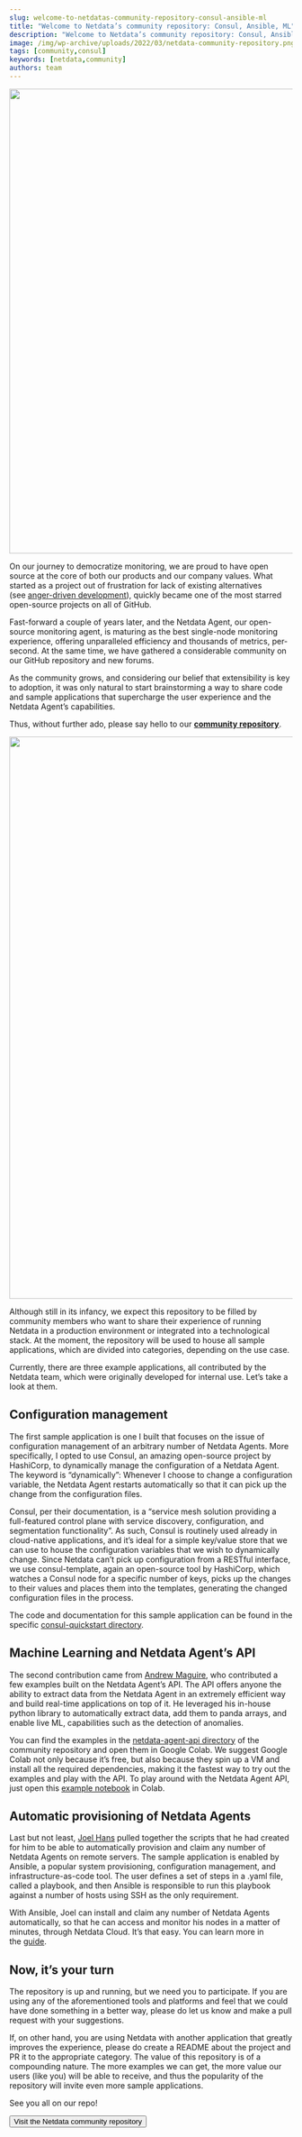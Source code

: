 ```yaml
---
slug: welcome-to-netdatas-community-repository-consul-ansible-ml
title: "Welcome to Netdata’s community repository: Consul, Ansible, ML"
description: "Welcome to Netdata’s community repository: Consul, Ansible, ML"
image: /img/wp-archive/uploads/2022/03/netdata-community-repository.png
tags: [community,consul]
keywords: [netdata,community]
authors: team
---
```


<!--truncate-->

<img class="alignnone size-large wp-image-16555" src="/img/wp-archive/uploads/2022/03/netdata-community-repository-1200x825.png" alt="" width="1200" height="825" />

On our journey to democratize monitoring, we are proud to have open source at the core of both our products and our company values. What started as a project out of frustration for lack of existing alternatives (see <a href="https://www.rexfeng.com/blog/2016/01/anger-driven-development/" target="_blank" rel="noopener noreferrer">anger-driven development</a>), quickly became one of the most starred open-source projects on all of GitHub.

Fast-forward a couple of years later, and the Netdata Agent, our open-source monitoring agent, is maturing as the best single-node monitoring experience, offering unparalleled efficiency and thousands of metrics, per-second. At the same time, we have gathered a considerable community on our GitHub repository and new forums.

As the community grows, and considering our belief that extensibility is key to adoption, it was only natural to start brainstorming a way to share code and sample applications that supercharge the user experience and the Netdata Agent’s capabilities.

Thus, without further ado, please say hello to our <a href="https://github.com/netdata/community" target="_blank" rel="noopener noreferrer"><strong>community repository</strong></a>.

<img class="alignnone size-large wp-image-16557" src="/img/wp-archive/uploads/2022/03/netdata-community-1200x998.png" alt="" width="1200" height="998" />

Although still in its infancy, we expect this repository to be filled by community members who want to share their experience of running Netdata in a production environment or integrated into a technological stack. At the moment, the repository will be used to house all sample applications, which are divided into categories, depending on the use case.

Currently, there are three example applications, all contributed by the Netdata team, which were originally developed for internal use. Let’s take a look at them.
<h2>Configuration management</h2>
The first sample application is one I built that focuses on the issue of configuration management of an arbitrary number of Netdata Agents. More specifically, I opted to use Consul, an amazing open-source project by HashiCorp, to dynamically manage the configuration of a Netdata Agent. The keyword is “dynamically”: Whenever I choose to change a configuration variable, the Netdata Agent restarts automatically so that it can pick up the change from the configuration files.

Consul, per their documentation, is a “service mesh solution providing a full-featured control plane with service discovery, configuration, and segmentation functionality”. As such, Consul is routinely used already in cloud-native applications, and it’s ideal for a simple key/value store that we can use to house the configuration variables that we wish to dynamically change. Since Netdata can’t pick up configuration from a RESTful interface, we use consul-template, again an open-source tool by HashiCorp, which watches a Consul node for a specific number of keys, picks up the changes to their values and places them into the templates, generating the changed configuration files in the process.

The code and documentation for this sample application can be found in the specific <a href="https://github.com/netdata/community/tree/main/configuration-management/consul-quickstart" target="_blank" rel="noopener noreferrer">consul-quickstart directory</a>.
<h2>Machine Learning and Netdata Agent’s API</h2>
The second contribution came from <a href="https://staging-www.netdata.cloud/author/amaguire/" target="_blank" rel="noopener noreferrer">Andrew Maguire</a>, who contributed a few examples built on the Netdata Agent’s API. The API offers anyone the ability to extract data from the Netdata Agent in an extremely efficient way and build real-time applications on top of it. He leveraged his in-house python library to automatically extract data, add them to panda arrays, and enable live ML, capabilities such as the detection of anomalies.

You can find the examples in the <a href="https://github.com/netdata/community/tree/main/netdata-agent-api/netdata-pandas" target="_blank" rel="noopener noreferrer">netdata-agent-api directory</a> of the community repository and open them in Google Colab. We suggest Google Colab not only because it’s free, but also because they spin up a VM and install all the required dependencies, making it the fastest way to try out the examples and play with the API. To play around with the Netdata Agent API, just open this <a href="https://colab.research.google.com/drive/1SGF3Ij1r8gNJOwdk-3cVhCvyUGwGiTnc?usp=sharing" target="_blank" rel="noopener noreferrer">example notebook</a> in Colab.
<h2>Automatic provisioning of Netdata Agents</h2>
Last but not least, <a href="https://staging-www.netdata.cloud/author/joel/" target="_blank" rel="noopener noreferrer">Joel Hans</a> pulled together the scripts that he had created for him to be able to automatically provision and claim any number of Netdata Agents on remote servers. The sample application is enabled by Ansible, a popular system provisioning, configuration management, and infrastructure-as-code tool. The user defines a set of steps in a .yaml file, called a playbook, and then Ansible is responsible to run this playbook against a number of hosts using SSH as the only requirement.

With Ansible, Joel can install and claim any number of Netdata Agents automatically, so that he can access and monitor his nodes in a matter of minutes, through Netdata Cloud. It’s that easy. You can learn more in the <a href="https://learn.netdata.cloud/guides/deploy/ansible" target="_blank" rel="noopener noreferrer">guide</a>.
<h2>Now, it’s your turn</h2>
The repository is up and running, but we need you to participate. If you are using any of the aforementioned tools and platforms and feel that we could have done something in a better way, please do let us know and make a pull request with your suggestions.

If, on other hand, you are using Netdata with another application that greatly improves the experience, please do create a README about the project and PR it to the appropriate category. The value of this repository is of a compounding nature. The more examples we can get, the more value our users (like you) will be able to receive, and thus the popularity of the repository will invite even more sample applications.

See you all on our repo!

<a href="https://staging-www.netdata.cloud/blog/welcome-to-netdatas-community-repository-consul-ansible-ml/#:~:text=Visit%20the%20Netdata%20community%20repository" target="_blank" rel="noopener"><button>Visit the Netdata community repository</button></a>
